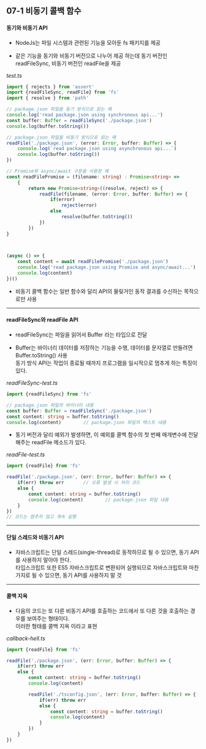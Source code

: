 ## 07-1 비동기 콜백 함수


#### 동기와 비동기 API

- NodeJs는 파일 시스템과 관련된 기능을 모아둔 fs 패키지를 제공  

- 같은 기능을 동기와 비동기 버전으로 나누어 제공 하는데 동기 버전인 readFileSync, 비동기 버전인 readFile을 제공  

_test.ts_

```typeScript
import { rejects } from 'assert'
import {readFileSync, readFile} from 'fs'
import { resolve } from 'path'

// package.json 파일을 동기 방식으로 읽는 예
console.log('read package.json using synchronous api...')
const buffer: Buffer = readFileSync('./package.json')
console.log(buffer.toString())

// package.json 파일을 비동기 방식으로 읽는 예
readFile('./package.json', (error: Error, buffer: Buffer) => {
    console.log(`read package.json using asynchronous api...`)
    console.log(buffer.toString())
})

// Promise와 async/await 구문을 사용한 예
const readFilePromise = (filename: string) : Promise<string> =>
    {
        return new Promise<string>((resolve, reject) => {
            readFile(filename, (error: Error, buffer: Buffer) => {
                if(error)
                    reject(error)
                else
                    resolve(buffer.toString())    
            })
        })
}
       


(async () => {
    const content = await readFilePromise('./package.json')
    console.log('read package.json using Promise and async/await...')
    console.log(content)
})()    
```

- 비동기 콜백 함수는 일반 함수와 달리 API의 물맂거인 동작 결과를 수신하는 목적으로만 사용


***


#### readFileSync와 readFile API

- readFileSync는 파일을 읽어서 Buffer 라는 타입으로 전달

- Buffer는 바이너리 데이터를 저장하는 기능을 수행, 데이터를 문자열로 만들려면 Buffer.toString() 사용  
  동기 방식 API는 작업이 종료될 때까지 프로그램을 일시적으로 멈추게 하는 특징이 있다.

_readFileSync-test.ts_

```typeScript
import {readFileSync} from 'fs'

// package.json 파일의 바이너리 내용
const buffer: Buffer = readFileSync('./package.json')
const content: string = buffer.toString()
console.log(content)        // package.json 파일의 텍스트 내용
```

- 동기 버전과 달리 예외가 발생하면, 이 예외를 콜백 함수의 첫 번째 매개변수에 전달해주는 readFile 메소드가 있다.  
  
_readFile-test.ts_

```typeScript
import {readFile} from 'fs'

readFile('./package.json', (err: Error, buffer: Buffer) => {
    if(err) throw err       // 오류 발생 시 처리 코드
    else {
        const content: string = buffer.toString()
        console.log(content)        // package.json 파일 내용
    }
})
// 코드는 멈추지 않고 계속 실행
```
  

***


#### 단일 스레드와 비동기 API

- 자바스크립트는 단일 스레드(single-thread)로 동작하므로 될 수 있으면, 동기 API를 사용하지 말아야 한다.  
  타입스크립트 또한 ES5 자바스크립트로 변환되어 실행되므로 자바스크립트와 마찬가지로 될 수 있으면, 동기 API를 사용하지 말 것
  

***


#### 콜백 지옥

- 다음의 코드는 또 다른 비동기 API를 호출하는 코드에서 또 다른 것을 호출하는 경우를 보여주는 형태이다.  
  이러한 형태를 콜백 지옥 이라고 표현
  
_callback-hell.ts_

```typeScript
import {readFile} from 'fs'

readFile('./package.json', (err: Error, buffer: Buffer) => {
    if(err) throw err
    else {
        const content: string = buffer.toString()
        console.log(content)

        readFile('./tsconfig.json', (err: Error, buffer: Buffer) => {
            if(err) throw err
            else {
                const content: string = buffer.toString()
                console.log(content)
            }
        })
    }
})
```
  
